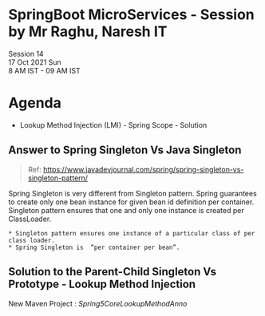 # SpringBoot MicroServices - Session by Mr Raghu, Naresh IT

Session 14 \
17 Oct 2021 Sun \
8 AM IST - 09 AM IST

# Agenda

* Lookup Method Injection (LMI) - Spring Scope - Solution

## Answer to Spring Singleton Vs Java Singleton

> Ref: https://www.javadevjournal.com/spring/spring-singleton-vs-singleton-pattern/

Spring Singleton is very different from Singleton pattern. Spring guarantees to create only one bean instance for given bean id definition per container. Singleton pattern ensures that one and only one instance is created per ClassLoader.

    * Singleton pattern ensures one instance of a particular class of per class loader.
    * Spring Singleton is  “per container per bean”.

## Solution to the Parent-Child Singleton Vs Prototype - Lookup Method Injection

New Maven Project : *Spring5CoreLookupMethodAnno*
